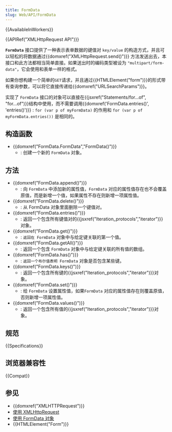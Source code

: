 ```yaml
---
title: FormData
slug: Web/API/FormData
---
```


{{AvailableInWorkers}}

{{APIRef("XMLHttpRequest API")}}

**`FormData`** 接口提供了一种表示表单数据的键值对 `key/value` 的构造方式，并且可以轻松的将数据通过{{domxref("XMLHttpRequest.send()")}} 方法发送出去，本接口和此方法都相当简单直接。如果送出时的编码类型被设为 `"multipart/form-data"`，它会使用和表单一样的格式。

如果你想构建一个简单的`GET`请求，并且通过{{HTMLElement("form")}}的形式带有查询参数，可以将它直接传递给{{domxref("URLSearchParams")}}。

实现了 `FormData` 接口的对象可以直接在{{jsxref("Statements/for...of", "for...of")}}结构中使用，而不需要调用{{domxref('FormData.entries()', 'entries()')}} : `for (var p of myFormData)` 的作用和 `for (var p of myFormData.entries())` 是相同的。

## 构造函数

- {{domxref("FormData.FormData","FormData()")}}
  - : 创建一个新的 `FormData` 对象。

## 方法

- {{domxref("FormData.append()")}}
  - : 向 `FormData` 中添加新的属性值，`FormData` 对应的属性值存在也不会覆盖原值，而是新增一个值，如果属性不存在则新增一项属性值。
- {{domxref("FormData.delete()")}}
  - : 从 FormData 对象里面删除一个键值对。
- {{domxref("FormData.entries()")}}
  - : 返回一个包含所有键值对的{{jsxref("Iteration_protocols","iterator")}}对象。
- {{domxref("FormData.get()")}}
  - : `返回在 FormData` 对象中与给定键关联的第一个值。
- {{domxref("FormData.getAll()")}}
  - : 返回一个包含 `FormData` 对象中与给定键关联的所有值的数组。
- {{domxref("FormData.has()")}}
  - : `返回一个布尔值表明 FormData` 对象是否包含某些键。
- {{domxref("FormData.keys()")}}
  - : 返回一个包含所有键的{{jsxref("Iteration_protocols","iterator")}}对象。
- {{domxref("FormData.set()")}}
  - : 给 `FormData` 设置属性值，如果`FormData` 对应的属性值存在则覆盖原值，否则新增一项属性值。
- {{domxref("FormData.values()")}}
  - : 返回一个包含所有值的{{jsxref("Iteration_protocols","iterator")}}对象。

## 规范

{{Specifications}}

## 浏览器兼容性

{{Compat}}

## 参见

- {{domxref("XMLHTTPRequest")}}
- [使用 XMLHttpRequest](/zh-CN/docs/Web/API/XMLHttpRequest_API/Using_XMLHttpRequest)
- [使用 FormData 对象](/zh-CN/docs/Web/API/XMLHttpRequest_API/Using_FormData_Objects)
- {{HTMLElement("Form")}}
